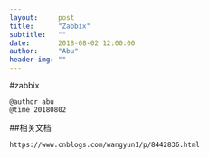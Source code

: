 ```yaml
---
layout:     post
title:      "Zabbix"
subtitle:   ""
date:       2018-08-02 12:00:00
author:     "Abu"
header-img: ""
---
```


#zabbix
```
@author abu
@time 20180802
```

##相关文档

```
https://www.cnblogs.com/wangyun1/p/8442836.html
```

